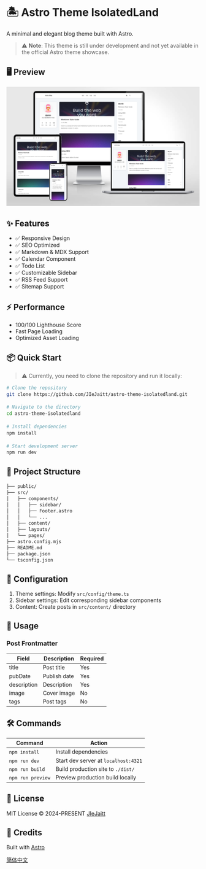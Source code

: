 # 🏝️ Astro Theme IsolatedLand

A minimal and elegant blog theme built with Astro.

> ⚠️ **Note**: This theme is still under development and not yet available in the official Astro theme showcase.

## 🖥️ Preview

[![](docs/33c8312a6be740eda7ab7eabea55f2ed.png)](https://isolatedland.vercel.app/)

## ✨ Features

- ✅ Responsive Design
- ✅ SEO Optimized
- ✅ Markdown & MDX Support
- ✅ Calendar Component
- ✅ Todo List
- ✅ Customizable Sidebar
- ✅ RSS Feed Support
- ✅ Sitemap Support

## ⚡ Performance

- 100/100 Lighthouse Score
- Fast Page Loading
- Optimized Asset Loading

## 📦 Quick Start

> ⚠️ Currently, you need to clone the repository and run it locally:

```bash
# Clone the repository
git clone https://github.com/JIeJaitt/astro-theme-isolatedland.git

# Navigate to the directory
cd astro-theme-isolatedland

# Install dependencies
npm install

# Start development server
npm run dev
```

## 🚀 Project Structure

```text
├── public/
├── src/
│   ├── components/
│   │   ├── sidebar/
│   │   ├── Footer.astro
│   │   └── ...
│   ├── content/
│   ├── layouts/
│   └── pages/
├── astro.config.mjs
├── README.md
├── package.json
└── tsconfig.json
```

## 🔧 Configuration

1. Theme settings: Modify `src/config/theme.ts`
2. Sidebar settings: Edit corresponding sidebar components
3. Content: Create posts in `src/content/` directory

## 📝 Usage

### Post Frontmatter

| Field       | Description | Required |
|-------------|-------------|----------|
| title       | Post title  | Yes      |
| pubDate     | Publish date| Yes      |
| description | Description | Yes      |
| image       | Cover image | No       |
| tags        | Post tags   | No       |

## 🛠️ Commands

| Command                | Action                                  |
|-----------------------|-----------------------------------------|
| `npm install`         | Install dependencies                    |
| `npm run dev`         | Start dev server at `localhost:4321`    |
| `npm run build`       | Build production site to `./dist/`      |
| `npm run preview`     | Preview production build locally        |

## 📄 License

MIT License © 2024-PRESENT [JIeJaitt](https://github.com/JIeJaitt)

## 💖 Credits

Built with [Astro](https://astro.build/)

[简体中文](./docs/README.zh-CN.md)
